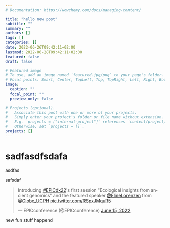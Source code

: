 ```yaml
---
# Documentation: https://wowchemy.com/docs/managing-content/

title: "hello new post"
subtitle: ""
summary: ""
authors: []
tags: []
categories: []
date: 2022-06-26T09:42:11+02:00
lastmod: 2022-06-28T09:42:11+02:00
featured: false
draft: false

# Featured image
# To use, add an image named `featured.jpg/png` to your page's folder.
# Focal points: Smart, Center, TopLeft, Top, TopRight, Left, Right, BottomLeft, Bottom, BottomRight.
image:
  caption: ""
  focal_point: ""
  preview_only: false

# Projects (optional).
#   Associate this post with one or more of your projects.
#   Simply enter your project's folder or file name without extension.
#   E.g. `projects = ["internal-project"]` references `content/project/deep-learning/index.md`.
#   Otherwise, set `projects = []`.
projects: []
---
```


# sadfasdfsdafa 

asdfas


safsdaf


<blockquote class="twitter-tweet"><p lang="en" dir="ltr">Introducing <a href="https://twitter.com/hashtag/EPICdk22?src=hash&amp;ref_src=twsrc%5Etfw">#EPICdk22</a>&#39;s first session &quot;Ecological insights from ancient genomics&quot; and the featured speaker <a href="https://twitter.com/ElineLorenzen?ref_src=twsrc%5Etfw">@ElineLorenzen</a> from <a href="https://twitter.com/Globe_UCPH?ref_src=twsrc%5Etfw">@Globe_UCPH</a> <a href="https://t.co/RSpxJMquR5">pic.twitter.com/RSpxJMquR5</a></p>&mdash; EPICconference (@EPICconference) <a href="https://twitter.com/EPICconference/status/1537071559118036992?ref_src=twsrc%5Etfw">June 15, 2022</a></blockquote> <script async src="https://platform.twitter.com/widgets.js" charset="utf-8"></script> 
new fun stuff happend




